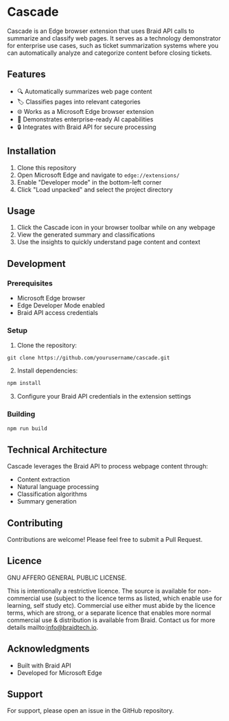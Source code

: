 # Cascade

Cascade is an Edge browser extension that uses Braid API calls to summarize and classify web pages. It serves as a technology demonstrator for enterprise use cases, such as ticket summarization systems where you can automatically analyze and categorize content before closing tickets.

## Features

- 🔍 Automatically summarizes web page content
- 🏷️ Classifies pages into relevant categories
- 🌐 Works as a Microsoft Edge browser extension
- 🚀 Demonstrates enterprise-ready AI capabilities
- 🔒 Integrates with Braid API for secure processing

## Installation

1. Clone this repository
2. Open Microsoft Edge and navigate to `edge://extensions/`
3. Enable "Developer mode" in the bottom-left corner
4. Click "Load unpacked" and select the project directory

## Usage

1. Click the Cascade icon in your browser toolbar while on any webpage
2. View the generated summary and classifications
3. Use the insights to quickly understand page content and context

## Development

### Prerequisites

- Microsoft Edge browser
- Edge Developer Mode enabled
- Braid API access credentials

### Setup

1. Clone the repository:
```
git clone https://github.com/yourusername/cascade.git
```

2. Install dependencies:
```bash
npm install
```

3. Configure your Braid API credentials in the extension settings

### Building

```bash
npm run build
```

## Technical Architecture

Cascade leverages the Braid API to process webpage content through:
- Content extraction
- Natural language processing
- Classification algorithms
- Summary generation

## Contributing

Contributions are welcome! Please feel free to submit a Pull Request.

## **Licence**
GNU AFFERO GENERAL PUBLIC LICENSE.

This is intentionally a restrictive licence. The source is  available for non-commercial use (subject to the licence terms as listed, which enable use for learning, self study etc). Commercial use either must abide by the licence terms, which are strong, or a separate licence that enables more normal commercial use & distribution is available from Braid. Contact us for more details mailto:info@braidtech.io.

## Acknowledgments

- Built with Braid API
- Developed for Microsoft Edge

## Support

For support, please open an issue in the GitHub repository.